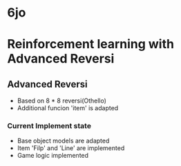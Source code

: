 # 6jo

# Reinforcement learning with Advanced Reversi

## Advanced Reversi
- Based on 8 * 8 reversi(Othello)
- Additional funcion 'item' is adapted


### Current Implement state
- Base object models are adapted
- Item 'Filp' and 'Line' are implemented
- Game logic implemented
